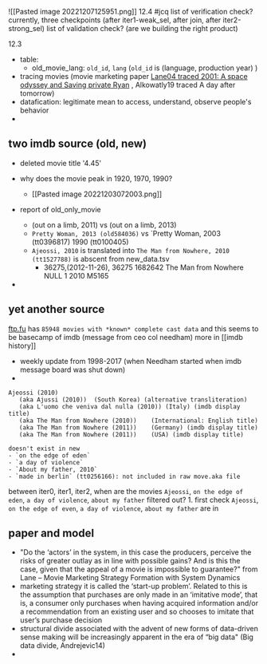 ![[Pasted image 20221207125951.png]]
12.4
#jcq list of verification check? currently, three checkpoints (after iter1-weak_sel, after join, after iter2-strong_sel)
list of validation check? (are we building the right product)

12.3
- table:
	- old_movie_lang: `old_id`, `lang` (`old_id` is (language, production year) )
- tracing movies (movie marketing paper [Lane04 traced 2001: A space odyssey and Saving private Ryan](marginnote3app://note/EB711E20-6073-4F57-83F9-41C4B0CACBA5) , Alkowatly19 traced A day after tomorrow)
- datafication: legitimate mean to access, understand, observe people's behavior
- 
## two imdb source (old, new)
- deleted movie title '4.45'
- why does the movie peak in 1920, 1970, 1990?
	- [[Pasted image 20221203072003.png]]
- report of old_only_movie
	- (out on a limb, 2011) vs (out on a limb, 2013)
	- `Pretty Woman, 2013 (old584036)` vs `Pretty Woman, 2003 (tt0396817) 1990 (tt0100405) 
	- `Ajeossi, 2010` is translated into `The Man from Nowhere, 2010 (tt1527788)` is abscent from new_data.tsv 
		-  36275,(2012-11-26), 36275 1682642 The Man from Nowhere NULL 1 2010 M5165

- 
## yet another source
[ftp.fu](https://ftp.fu-berlin.de/pub/misc/movies/database/frozendata/diffs/README) has `85948 movies with *known* complete cast data` and this seems to be basecamp of imdb (message from ceo col needham) more in [[imdb history]]
- weekly update from 1998-2017 (when Needham started when imdb message board was shut down)
- 
```
Ajeossi (2010)
   (aka Ajussi (2010))	(South Korea) (alternative transliteration)
   (aka L'uomo che veniva dal nulla (2010))	(Italy) (imdb display title)
   (aka The Man from Nowhere (2010))	(International: English title)
   (aka The Man from Nowhere (2011))	(Germany) (imdb display title)
   (aka The Man from Nowhere (2011))	(USA) (imdb display title)
```
	doesn't exist in new
	- `on the edge of eden` 
	- `a day of violence`
	- `About my father, 2010`
	- `made in berlin` (tt0256166): not included in raw move.aka file

between iter0, iter1, iter2, when are the movies `Ajeossi`, `on the edge of eden`, `a day of violence`, `about my father`  filtered out?
	1. first check `Ajeossi`, `on the edge of even`, `a day of violence`, `about my father` are in 

## paper and model
- "Do the ‘actors’ in the system, in this case the producers, perceive the risks of greater outlay as in line with possible gains? And is this the case, given that the appeal of a movie is impossible to guarantee?" from Lane – Movie Marketing Strategy Formation with System Dynamics
- marketing strategy it is called the ‘start-up problem’. Related to this is the assumption that purchases are only made in an ‘imitative mode’, that is, a consumer only purchases when having acquired information and/or a recommendation from an existing user and so chooses to imitate that user’s purchase decision
- structural divide associated with the advent of new forms of data-driven sense making will be increasingly apparent in the era of “big data" (Big data divide, Andrejevic14)
- 
